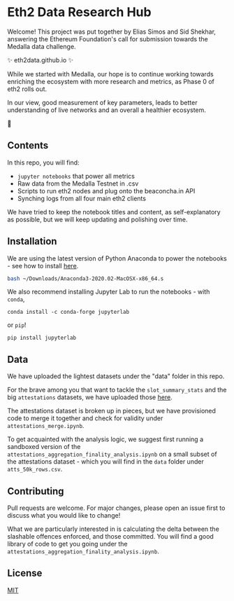 # Eth2 Data Research Hub

Welcome! This project was put together by Elias Simos and Sid Shekhar, answering the Ethereum Foundation's call for submission towards the Medalla data challenge.

:sparkles: eth2data.github.io :sparkles:

While we started with Medalla, our hope is to continue working towards enriching the ecosystem with more research and metrics, as Phase 0 of eth2 rolls out.

In our view, good measurement of key parameters, leads to better understanding of live networks and an overall a healthier ecosystem.

:seedling:

## Contents
In this repo, you will find:
- `jupyter notebooks` that power all metrics
- Raw data from the Medalla Testnet in .csv
- Scripts to run eth2 nodes and plug onto the beaconcha.in API
- Synching  logs from all four  main eth2 clients

We have tried to keep the notebook titles and content, as self-explanatory as possible, but we will keep updating and polishing over time.

## Installation

We are using the latest version of Python Anaconda to power the notebooks - see how to install [here](https://docs.anaconda.com/). 
```bash
bash ~/Downloads/Anaconda3-2020.02-MacOSX-x86_64.s
```
We also recommend installing Jupyter Lab to run the notebooks - with `conda`,

```conda
conda install -c conda-forge jupyterlab
```

or `pip`!
```pip
pip install jupyterlab
```

## Data

We have uploaded the lightest datasets under the "data" folder in this repo.

For the brave among you that want to tackle the `slot_summary_stats` and the big `attestations` datasets, we have uploaded those [here](https://drive.google.com/drive/folders/1SfVJcb2CbkVCDu0ytxCoYqlPwwR3ECvc?usp=sharing).

The attestations dataset is broken up in pieces, but we have provisioned code to merge it together and check for validity under `attestations_merge.ipynb`.

To get acquainted with the analysis logic, we suggest first running a sandboxed version of the `attestations_aggregation_finality_analysis.ipynb` on a small subset of the attestations dataset - which you will find in the `data` folder under `atts_50k_rows.csv`.

## Contributing
Pull requests are welcome. For major changes, please open an issue first to discuss what you would like to change!

What we are particularly interested in is calculating the delta between the slashable offences enforced, and those committed. You will find a good library of code to get you going under the `attestations_aggregation_finality_analysis.ipynb`.

## License
[MIT](https://choosealicense.com/licenses/mit/)
